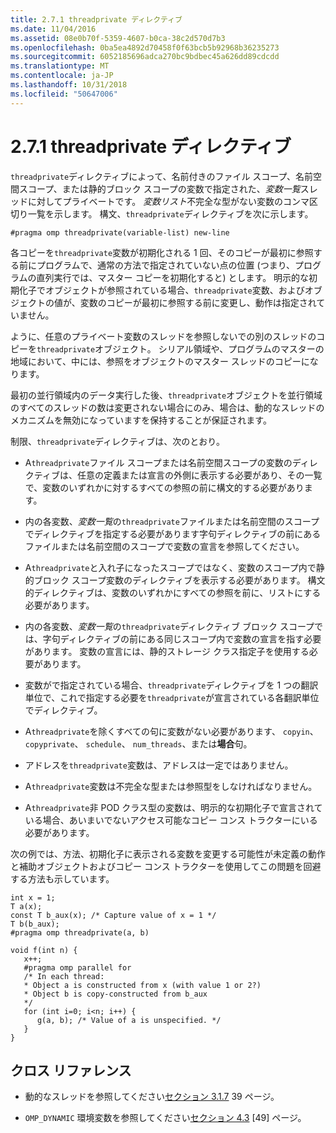 ```yaml
---
title: 2.7.1 threadprivate ディレクティブ
ms.date: 11/04/2016
ms.assetid: 08e0b70f-5359-4607-b0ca-38c2d570d7b3
ms.openlocfilehash: 0ba5ea4892d70458f0f63bcb5b92968b36235273
ms.sourcegitcommit: 6052185696adca270bc9bdbec45a626dd89cdcdd
ms.translationtype: MT
ms.contentlocale: ja-JP
ms.lasthandoff: 10/31/2018
ms.locfileid: "50647006"
---
```

# <a name="271-threadprivate-directive"></a>2.7.1 threadprivate ディレクティブ

`threadprivate`ディレクティブによって、名前付きのファイル スコープ、名前空間スコープ、または静的ブロック スコープの変数で指定された、*変数一覧*スレッドに対してプライベートです。 *変数リスト*不完全な型がない変数のコンマ区切り一覧を示します。 構文、`threadprivate`ディレクティブを次に示します。

```
#pragma omp threadprivate(variable-list) new-line
```

各コピーを`threadprivate`変数が初期化される 1 回、そのコピーが最初に参照する前にプログラムで、通常の方法で指定されていない点の位置 (つまり、プログラムの直列実行では、マスター コピーを初期化すると) とします。 明示的な初期化子でオブジェクトが参照されている場合、`threadprivate`変数、およびオブジェクトの値が、変数のコピーが最初に参照する前に変更し、動作は指定されていません。

ように、任意のプライベート変数のスレッドを参照しないでの別のスレッドのコピーを`threadprivate`オブジェクト。 シリアル領域や、プログラムのマスターの地域において、中には、参照をオブジェクトのマスター スレッドのコピーになります。

最初の並行領域内のデータ実行した後、`threadprivate`オブジェクトを並行領域のすべてのスレッドの数は変更されない場合にのみ、場合は、動的なスレッドのメカニズムを無効になっていますを保持することが保証されます。

制限、`threadprivate`ディレクティブは、次のとおり。

- A`threadprivate`ファイル スコープまたは名前空間スコープの変数のディレクティブは、任意の定義または宣言の外側に表示する必要があり、その一覧で、変数のいずれかに対するすべての参照の前に構文的する必要があります。

- 内の各変数、*変数一覧*の`threadprivate`ファイルまたは名前空間のスコープでディレクティブを指定する必要があります字句ディレクティブの前にあるファイルまたは名前空間のスコープで変数の宣言を参照してください。

- A`threadprivate`と入れ子になったスコープではなく、変数のスコープ内で静的ブロック スコープ変数のディレクティブを表示する必要があります。 構文的ディレクティブは、変数のいずれかにすべての参照を前に、リストにする必要があります。

- 内の各変数、*変数一覧*の`threadprivate`ディレクティブ ブロック スコープでは、字句ディレクティブの前にある同じスコープ内で変数の宣言を指す必要があります。 変数の宣言には、静的ストレージ クラス指定子を使用する必要があります。

- 変数がで指定されている場合、`threadprivate`ディレクティブを 1 つの翻訳単位で、これで指定する必要を`threadprivate`が宣言されている各翻訳単位でディレクティブ。

- A`threadprivate`を除くすべての句に変数がない必要があります、 `copyin`、 `copyprivate`、 `schedule`、 `num_threads`、または**場合**句。

- アドレスを`threadprivate`変数は、アドレスは一定ではありません。

- A`threadprivate`変数は不完全な型または参照型をしなければなりません。

- A`threadprivate`非 POD クラス型の変数は、明示的な初期化子で宣言されている場合、あいまいでないアクセス可能なコピー コンス トラクターにいる必要があります。

次の例では、方法、初期化子に表示される変数を変更する可能性が未定義の動作と補助オブジェクトおよびコピー コンス トラクターを使用してこの問題を回避する方法も示しています。

```
int x = 1;
T a(x);
const T b_aux(x); /* Capture value of x = 1 */
T b(b_aux);
#pragma omp threadprivate(a, b)

void f(int n) {
   x++;
   #pragma omp parallel for
   /* In each thread:
   * Object a is constructed from x (with value 1 or 2?)
   * Object b is copy-constructed from b_aux
   */
   for (int i=0; i<n; i++) {
      g(a, b); /* Value of a is unspecified. */
   }
}
```

## <a name="cross-references"></a>クロス リファレンス

- 動的なスレッドを参照してください[セクション 3.1.7](../../parallel/openmp/3-1-7-omp-set-dynamic-function.md) 39 ページ。

- `OMP_DYNAMIC` 環境変数を参照してください[セクション 4.3](../../parallel/openmp/4-3-omp-dynamic.md) [49] ページ。